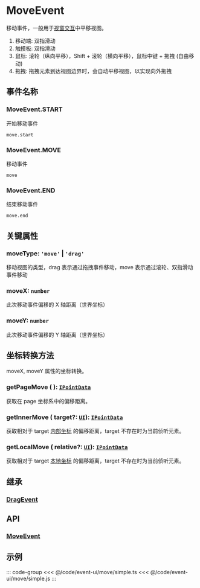 # MoveEvent

移动事件，一般用于[视窗交互](/guide/app/window.md)中平移视图。

1. 移动端: 双指滑动
2. 触摸板: 双指滑动
3. 鼠标: 滚轮（纵向平移），Shift + 滚轮（横向平移），鼠标中键 + 拖拽 (自由移动)
4. 拖拽: 拖拽元素到达视图边界时，会自动平移视图，以实现向外拖拽

## 事件名称

### MoveEvent.START

开始移动事件

`move.start`

### MoveEvent.MOVE

移动事件

`move`

### MoveEvent.END

结束移动事件

`move.end`

## 关键属性

### moveType: `'move'` | `'drag'`

移动视图的类型，drag 表示通过拖拽事件移动，move 表示通过滚轮、双指滑动事件移动

### moveX: `number`

此次移动事件偏移的 X 轴距离（世界坐标）

### moveY: `number`

此次移动事件偏移的 Y 轴距离（世界坐标）

## 坐标转换方法

moveX, moveY 属性的坐标转换。

### getPageMove ( ): [`IPointData`](/reference/interface/math/Math#ipointdata)

获取在 page 坐标系中的偏移距离。

### getInnerMove ( target?: [`UI`](/reference/display/UI.md)): [`IPointData`](/reference/interface/math/Math#ipointdata)

获取相对于 target [内部坐标](/guide/basic/coordinate.md#inner) 的偏移距离，target 不存在时为当前侦听元素。

### getLocalMove ( relative?: [`UI`](/reference/display/UI.md)): [`IPointData`](/reference/interface/math/Math#ipointdata)

获取相对于 target [本地坐标](/guide/basic/coordinate.md#local) 的偏移距离，target 不存在时为当前侦听元素。

## 继承

### [DragEvent](./Drag)

## API

### [MoveEvent](/api/classes/MoveEvent.md)

## 示例

::: code-group
<<< @/code/event-ui/move/simple.ts
<<< @/code/event-ui/move/simple.js
:::
